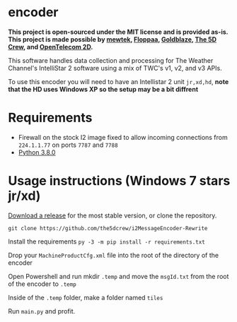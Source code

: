 # encoder
**This project is open-sourced under the MIT license and is provided as-is.**
**This project is made possible by [mewtek](https://github.com/mewtek), [Floppaa](https://github.com/Floppa-2), [Goldblaze](https://github.com/buffbears), [The 5D Crew](https://github.com/the5dcrew), and [OpenTelecom 2D](https://github.com/OpenTelecom2D).**

This software handles data collection and processing for The Weather Channel's IntelliStar 2 software using a mix of TWC's v1, v2, and v3 APIs. 

To use this encoder you will need to have an Intellistar 2 unit ``jr,xd,hd``, **note that the HD uses Windows XP so the setup may be a bit diffrent**

# Requirements
* Firewall on the stock I2 image fixed to allow incoming connections from ``224.1.1.77`` on ports ``7787`` and ``7788``
* [Python 3.8.0](https://www.python.org/downloads/release/python-380/)

# Usage instructions (Windows 7 stars jr/xd)
[Download a release](https://github.com/the5dcrew/i2MessageEncoder-Rewrite/releases) for the most stable version, or clone the repository.

``git clone https://github.com/the5dcrew/i2MessageEncoder-Rewrite``

Install the requirements ``py -3 -m pip install -r requirements.txt``

Drop your ``MachineProductCfg.xml`` file into the root of the directory of the encoder

Open Powershell and run mkdir ``.temp`` and move the ``msgId.txt`` from the root of the encoder to ``.temp``

Inside of the ``.temp`` folder, make a folder named ``tiles``

Run ``main.py`` and profit.
